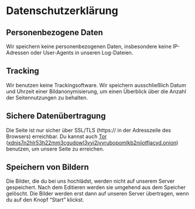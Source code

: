 # Datenschutzerklärung
## Personenbezogene Daten
Wir speichern keine personenbezogenen Daten, insbesondere keine IP-Adressen oder User-Agents in unseren Log-Dateien.

## Tracking
Wir benutzen keine Trackingsoftware. Wir speichern ausschließlich Datum und Uhrzeit einer Bildanonymisierung, um einen Überblick über die Anzahl der Seitennutzungen zu behalten.

## Sichere Datenübertragung
Die Seite ist nur sicher über SSL/TLS (https:// in der Adresszeile des Browsers) erreichbar. Du kannst auch [Tor <i class="fas fa-external-link-alt"></i>](https://www.torproject.org) ([xdnjs7n2hlr53h22mm3cgudowl3vyi2jvvrubopomlkb2njiotfjacyd.onion](http://xdnjs7n2hlr53h22mm3cgudowl3vyi2jvvrubopomlkb2njiotfjacyd.onion)) benutzen, um unsere Seite zu erreichen.

## Speichern von Bildern
Die Bilder, die du bei uns hochlädst, werden nicht auf unserem Server gespeichert. Nach dem Editieren werden sie umgehend aus dem Speicher gelöscht. Die Bilder werden erst dann auf unseren Server übertragen, wenn du auf den Knopf “Start” klickst.